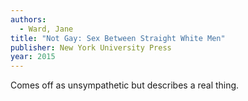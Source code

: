 ```yaml
---
authors:
  - Ward, Jane
title: "Not Gay: Sex Between Straight White Men"
publisher: New York University Press
year: 2015
---
```


Comes off as unsympathetic but describes a real thing.
